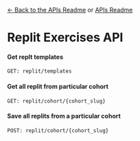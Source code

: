 [<- Back to the APIs Readme](../docs/README.md) or [APIs Readme](../README.md)

# Replit Exercises API

#### Get replt templates
```
GET: replit/templates
```

#### Get all replit from particular cohort
```
GET: replit/cohort/{cohort_slug}
```

#### Save all replits from a particular cohort
```
POST: replit/cohort/{cohort_slug}
```